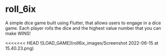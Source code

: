 # roll_6ix

A simple dice game built using Flutter, that allows users to engage in a dice game. Each player rolls the dice and the highest value number that you can make WINS!

<<<<<<< HEAD
![LOAD_GAME](roll6ix_images/Screenshot 2022-06-15 at 15.40.23.png)

